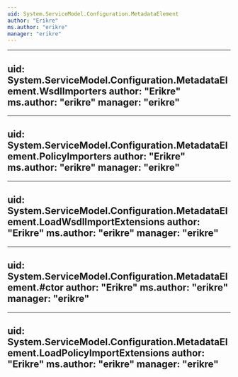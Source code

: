 ```yaml
---
uid: System.ServiceModel.Configuration.MetadataElement
author: "Erikre"
ms.author: "erikre"
manager: "erikre"
---
```


---
uid: System.ServiceModel.Configuration.MetadataElement.WsdlImporters
author: "Erikre"
ms.author: "erikre"
manager: "erikre"
---

---
uid: System.ServiceModel.Configuration.MetadataElement.PolicyImporters
author: "Erikre"
ms.author: "erikre"
manager: "erikre"
---

---
uid: System.ServiceModel.Configuration.MetadataElement.LoadWsdlImportExtensions
author: "Erikre"
ms.author: "erikre"
manager: "erikre"
---

---
uid: System.ServiceModel.Configuration.MetadataElement.#ctor
author: "Erikre"
ms.author: "erikre"
manager: "erikre"
---

---
uid: System.ServiceModel.Configuration.MetadataElement.LoadPolicyImportExtensions
author: "Erikre"
ms.author: "erikre"
manager: "erikre"
---

